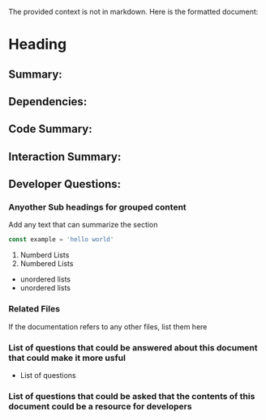 The provided context is not in markdown. Here is the formatted document:

# Heading

## Summary:
<brief overview of the file and all its major components>

## Dependencies:
<describe any dependencies>

## Code Summary:
<Summary of file>

## Interaction Summary:
<a summary of how the file could interact with the rest of the application>

## Developer Questions:
<a list of questions Developers working with this component may have the following questions when debugging and changing this file>

### Anyother Sub headings for grouped content
Add any text that can summarize the section

```javascript
const example = 'hello world'
```

1. Numberd Lists
2. Numbered Lists

- unordered lists
- unordered lists

### Related Files
If the documentation refers to any other files, list them here

### List of questions that could be answered about this document that could make it more usful
- List of questions

### List of questions that could be asked that the contents of this document could be a resource for developers
